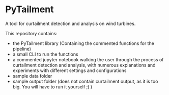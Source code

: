 # PyTailment

A tool for curtailment detection and analysis on wind turbines.

This repository contains:
  - the PyTailment library (Containing the commented functions for the pipeline)
  - a small CLI to run the functions
  - a commented jupyter notebook walking the user through the process of curtailment detection and analysis, with numerous explanations and experiments with different settings and configurations
  - sample data folder
  - sample output folder (does not contain curtailment output, as it is too big. You will have to run it yourself ;) )
